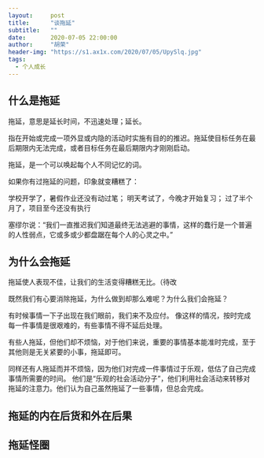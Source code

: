 ```yaml
---
layout:     post
title:      "谈拖延"
subtitle:   ""
date:       2020-07-05 22:00:00
author:     "胡荣"
header-img: "https://s1.ax1x.com/2020/07/05/UpySlq.jpg"
tags:
  - 个人成长
---
```


## 什么是拖延

拖延，意思是延长时间，不迅速处理；延长。 
 
指在开始或完成一项外显或内隐的活动时实施有目的的推迟。拖延使目标任务在最后期限内无法完成，或者目标任务在最后期限内才刚刚启动。

拖延，是一个可以唤起每个人不同记忆的词。

如果你有过拖延的问题，印象就变糟糕了：

学校开学了，暑假作业还没有动过笔；
明天考试了，今晚才开始复习；
过了半个月了，项目至今还没有执行

塞缪尔说：“我们一直推迟我们知道最终无法逃避的事情，这样的蠢行是一个普遍的人性弱点，它或多或少都盘踞在每个人的心灵之中。”

## 为什么会拖延

拖延使人表现不佳，让我们的生活变得糟糕无比。（待改

既然我们有心要消除拖延，为什么做到却那么难呢？为什么我们会拖延？

有时候事情一下子出现在我们眼前，我们来不及应付。
像这样的情况，按时完成每一件事情是很艰难的，有些事情不得不延后处理。

有些人拖延，但他们却不烦恼，对于他们来说，重要的事情基本能准时完成，至于其他则是无关紧要的小事，拖延即可。

同样还有人拖延而并不烦恼，因为他们对完成一件事情过于乐观，低估了自己完成事情所需要的时间。
他们是“乐观的社会活动分子”，他们利用社会活动来转移对拖延的注意力。他们认为自己虽然拖延了一些事情，但总会完成。

## 拖延的内在后货和外在后果

## 拖延怪圈



